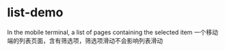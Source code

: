 # list-demo
In the mobile terminal, a list of pages containing the selected item
一个移动端的列表页面，含有筛选项，筛选项滑动不会影响列表滑动
